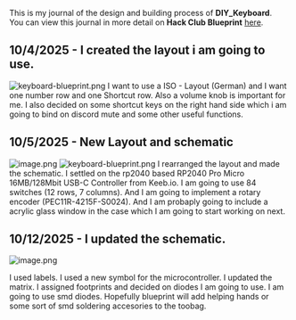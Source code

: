 <!--
  ===================    !!READ THIS NOTICE!!   ====================
  DO NOT edit this file manually. Your changes WILL BE OVERWRITTEN!
  This journal is auto generated and updated by Hack Club Blueprint.
  To edit this file, please edit your journal entries on Blueprint.
  ==================================================================
-->

This is my journal of the design and building process of **DIY_Keyboard**.  
You can view this journal in more detail on **Hack Club Blueprint** [here](https://blueprint.hackclub.com/projects/136).


## 10/4/2025 - I created the layout i am going to use.  

![keyboard-blueprint.png](https://blueprint.hackclub.com/user-attachments/blobs/redirect/eyJfcmFpbHMiOnsiZGF0YSI6MzAwLCJwdXIiOiJibG9iX2lkIn19--a3ea0caf46a525c03eab2a6faff4c0c0e8d020e5/keyboard-blueprint.png)
I want to use a ISO - Layout (German) and I want one number row and one Shortcut row. Also a volume knob is important for me. I also decided on some shortcut keys on the right hand side which i am going to bind on discord mute and some other useful functions.  

## 10/5/2025 - New Layout and schematic  

![image.png](https://blueprint.hackclub.com/user-attachments/blobs/redirect/eyJfcmFpbHMiOnsiZGF0YSI6NTIyLCJwdXIiOiJibG9iX2lkIn19--3e4bdb888e32b66c3f697aae31caa9faeec8a741/image.png)
![keyboard-blueprint.png](https://blueprint.hackclub.com/user-attachments/blobs/redirect/eyJfcmFpbHMiOnsiZGF0YSI6NTIzLCJwdXIiOiJibG9iX2lkIn19--6def45f1c90469df7897b3b3386cc99fdf5db086/keyboard-blueprint.png)
I rearranged the layout and made the schematic. I settled on the rp2040 based RP2040 Pro Micro 16MB/128Mbit USB-C Controller from Keeb.io. I am going to use 84 switches (12 rows, 7 columns). And I am going to implement a rotary encoder (PEC11R-4215F-S0024). And I am probaply going to include a acrylic glass window in the case which I am going to start working on next.  

## 10/12/2025 - I updated the schematic.  

![image.png](https://blueprint.hackclub.com/user-attachments/blobs/proxy/eyJfcmFpbHMiOnsiZGF0YSI6MTc3MiwicHVyIjoiYmxvYl9pZCJ9fQ==--a53e05892fc6190f8d858fd072210d633ca3c9b1/image.png)

I used labels. I used a new symbol for the microcontroller. I updated the matrix. I assigned footprints and decided on diodes I am going to use. I am going to use smd diodes. Hopefully blueprint will add helping hands or some sort of smd soldering accesories to the toobag.
  

